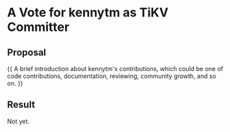 # A Vote for kennytm as TiKV Committer

## Proposal

{{ A brief introduction about kennytm's contributions, which could be one of code contributions, documentation, reviewing, community growth, and so on. }}

## Result

Not yet.
